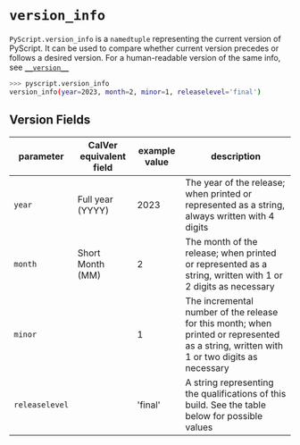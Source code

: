 # `version_info`

`PyScript.version_info` is a `namedtuple` representing the current version of PyScript. It can be used to compare whether current version precedes or follows a desired version. For a human-readable version of the same info, see [`__version__`](__version__.md)

```sh
>>> pyscript.version_info
version_info(year=2023, month=2, minor=1, releaselevel='final')
```

## Version Fields
| **parameter**     | **CalVer equivalent field** | **example value** | **description**                                                                                                                              |
|---------------|-------------------------|---------------|------------------------------------------------------------------------------------------------------------------------------------------|
| `year`          | Full year (YYYY)        | 2023          | The year of the release; when printed or represented as a string, always written with 4 digits                                           |
| `month`         | Short Month (MM)        | 2             | The month of the release; when printed or represented as a string, written with 1 or 2 digits as necessary                               |
| `minor`         |                  | 1             | The incremental number of the release for this month; when printed or represented as a string, written with 1 or two digits as necessary |
| `releaselevel` |                         | 'final'       | A string representing the qualifications of this build. See the table below for possible values                                          |
